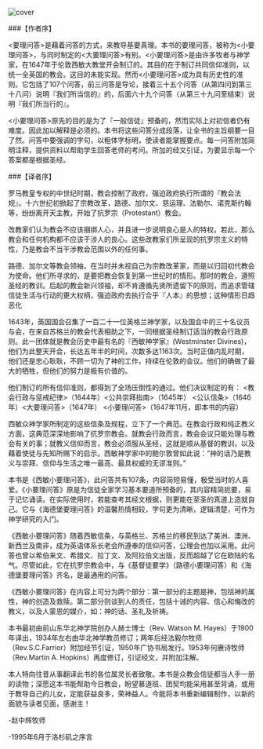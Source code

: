 
![cover](/banner.jpg)

###【作者序】

<要理问答>是藉着问答的方式，来教导基要真理。本书的要理问答，被称为<小要理问答>，与同时制定的<大要理问答>有别。<小要理问答>是由许多牧者与神学家，在1647年于伦敦西敏大教堂开会制订的。其目的在于制订共同信仰准则，以统一全英国的教会。这目的未能实现。然而<小要理问答>成为具有历史性的准则。它包括了107个问答，前三问答是导论，接着三十五个问答（从第四问到第三十八问）说明『我们所当信的』的，后面六十九个问答（从第三十九问至结束）说明『我们所当行的』。

<小要理问答>原先的目的是为了『一般信徒』预备的，然而实际上对初信者仍有难度。因此加以解释是必须的。本书将这些问答分成段落，让全书的主旨纲要一目了然。问答中要强调的字句，以粗体字标明，使读者能掌握要点。每一问答附加简明注释，提供资料以帮助学生回答老师的考问。所加的经文引证，为要显示每一个答案都是根据圣经。


###【译者序】

罗马教皇专权的中世纪时期，教会控制了政府，强迫政府执行所谓的『教会法规』。十六世纪初掀起了宗教改革，路德、加尔文、慈运理、法勒尔、诺克斯约翰等，纷纷离开天主教，开始了抗罗宗（Protestant）教会。

改教家们认为教会不应该捆绑人心，并且进一步说明良心是人的特权。若此，那么教会和任何机构都不应该干涉人的良心。这些改教家们所呈现的抗罗宗主义的特性，乃是教会不当干涉教会范围以外的任何事。

路德、加尔文等教会领袖，在当时并未视自己为宗教改革家，而是以归回初代教会为使命。他们所寻求的，是要把教会恢复到第一世纪时的情形。那时的教会，遵照圣经的教训。后起的教会新兴领袖，却不肯遵循先贤所遗留下的原则，而追求管辖信徒生活与行动的更大权柄，强迫政府去执行合乎『人本』的思想；这种情形日趋恶化

1643年，英国国会召集了一百二十一位英格兰神学家，以及国会中的三十名议员与会，在来自苏格兰的教会代表相助之下，一同根据圣经制订适当的教会行政原则。此一团体就是教会历史中最有名的『西敏神学家』(Westminster Divines)，他们为此整天开会，长达五年半的时间，次数多达1163次。当时正值内乱时期，他们还是忠心耿耿，不顾一切为了神的工作，持续在伦敦的会议。他们的确做了最大的牺牲，但他们的努力是极有价值的。

他们制订的所有信仰准则，都得到了全场压倒性的通过。他们决议制定的有：
<教会行政与惩戒纪律>（1644年）<公共崇拜指南>（1645年）
<公认信条>（1646年）<大要理问答>（1647年）
<小要理问答>（1647年11月，即本书的内容）

西敏众神学家所制定的这些信条及规程，立下了一个典范。在教会行政和纯正教义方面，这典范深深地影响了抗罗宗教会。就教会行政而言，教会会议只能处理与教会有关的事；就教义信仰而言，教会必须服从圣经，这就是顺从基督的教训，以及藉着使徒与先知所赐下的启示。西敏神学家中的鲍尔敦曾如此说：“神的话乃是教义与崇拜、信仰与生活之唯一最高、最具权威的无谬准则。”

本书是《西敏小要理问答》，此问答共有107条，内容简短易懂，极受当时的人喜爱。《小要理问答》原是为信徒全家学习基本要道所预备的，其内容精简扼要，易于记忆诵读。在实际使用时，若能查考其经文根据，则更能在至圣的真道上造就自己。它与《海德堡要理问答》的温馨热情相较，字句更为清晰，逻辑清楚，可作为神学研究的入门。

《西敏小要理问答》随着西敏信条，与英格兰、苏格兰的移民到达了美洲、澳洲、新西兰及南非，成为英语体系长老会所遵奉的信仰问答，公理会也加以采用。此问答也曾以希伯来文、希腊文、拉丁文、及阿拉伯文出版，反而超越了它在欧陆的名气。尽管如此，它在抗罗宗教会中，与《基督徒要学》（路德小要理问答）和《海德堡要理问答》齐名，是最通用的问答。

《西敏小要理问答》在内容上可分为两个部分：第一部分的主题是神，包括神的属性，神的创造及救赎。第二部分则谈到人的责任，包括十诫的内容、信心和悔改的教义，以及人蒙恩的媒介，如：神的话、圣礼及祈祷。

本书最初由前山东华北神学院创办人赫士博士（Rev. Watson  M. Hayes）于1900年译出，1934年左右由华北神学教员修订；两年后经法毅尔牧师（Rev.S.C.Farrior）附加经节引证，1950年广协书局发行。1953年何赓诗牧师（Rev.Martin A. Hopkins）再度修订，引证经文，并附加注解。

本人特向往昔从事翻译此书的各位属灵长者致敬。本书是众教会信徒都当人手一册的读物；深愿这本书能帮助今日教会，盼望慕道班、团契均能采用甚至背诵，或用于教导自己的儿女，定能获益良多，荣神益人。今能将本书重新编辑制作，以新的面貌与读者见面，感谢主！

-赵中辉牧师

-1995年6月于洛杉矶之序言


